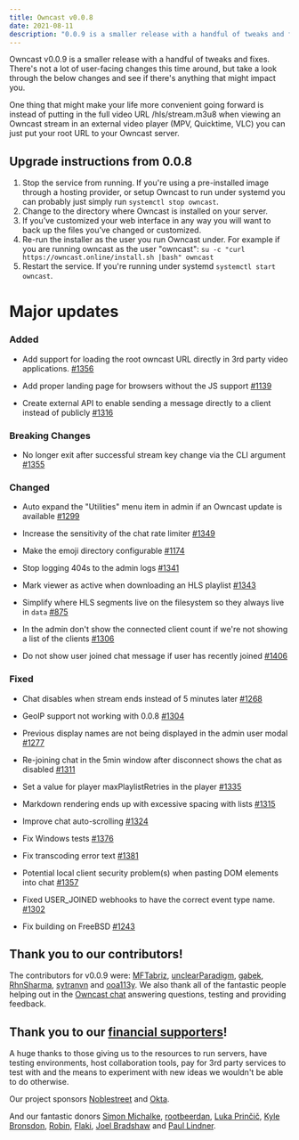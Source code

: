 ```yaml
---
title: Owncast v0.0.8
date: 2021-08-11
description: "0.0.9 is a smaller release with a handful of tweaks and fixes for Owncast."
---
```


Owncast v0.0.9 is a smaller release with a handful of tweaks and fixes. There's not a lot of user-facing changes this time around, but take a look through the below changes and see if there's anything that might impact you.

One thing that might make your life more convenient going forward is instead of putting in the full video URL /hls/stream.m3u8 when viewing an Owncast stream in an external video player (MPV, Quicktime, VLC) you can just put your root URL to your Owncast server.

## Upgrade instructions from 0.0.8

1. Stop the service from running. If you're using a pre-installed image through a hosting provider, or setup Owncast to run under systemd you can probably just simply run `systemctl stop owncast`.
1. Change to the directory where Owncast is installed on your server.
1. If you’ve customized your web interface in any way you will want to back up the files you’ve changed or customized.
1. Re-run the installer as the user you run Owncast under. For example if you are running owncast as the user "owncast": `su -c "curl https://owncast.online/install.sh |bash" owncast`
1. Restart the service. If you're running under systemd `systemctl start owncast`.

# Major updates

### Added

- Add support for loading the root owncast URL directly in 3rd party video applications. [#1356](https://github.com/owncast/owncast/pull/1356)

- Add proper landing page for browsers without the JS support [#1139](https://github.com/owncast/owncast/issues/1139)

- Create external API to enable sending a message directly to a client instead of publicly [#1316](https://github.com/owncast/owncast/issues/1316)

### Breaking Changes

- No longer exit after successful stream key change via the CLI argument [#1355](https://github.com/owncast/owncast/pull/1355)

### Changed

- Auto expand the "Utilities" menu item in admin if an Owncast update is available [#1299](https://github.com/owncast/owncast/issues/1299)

- Increase the sensitivity of the chat rate limiter [#1349](https://github.com/owncast/owncast/issues/1349)

- Make the emoji directory configurable [#1174](https://github.com/owncast/owncast/issues/1174)

- Stop logging 404s to the admin logs [#1341](https://github.com/owncast/owncast/issues/1341)

- Mark viewer as active when downloading an HLS playlist [#1343](https://github.com/owncast/owncast/issues/1343)

- Simplify where HLS segments live on the filesystem so they always live in `data` [#875](https://github.com/owncast/owncast/issues/875)

- In the admin don't show the connected client count if we're not showing a list of the clients [#1306](https://github.com/owncast/owncast/issues/1306)

- Do not show user joined chat message if user has recently joined [#1406](https://github.com/owncast/owncast/issues/1406)

### Fixed

- Chat disables when stream ends instead of 5 minutes later [#1268](https://github.com/owncast/owncast/issues/1268)

- GeoIP support not working with 0.0.8 [#1304](https://github.com/owncast/owncast/issues/1304)

- Previous display names are not being displayed in the admin user modal [#1277](https://github.com/owncast/owncast/issues/1277)

- Re-joining chat in the 5min window after disconnect shows the chat as disabled [#1311](https://github.com/owncast/owncast/issues/1311)

- Set a value for player maxPlaylistRetries in the player [#1335](https://github.com/owncast/owncast/issues/1335)

- Markdown rendering ends up with excessive spacing with lists [#1315](https://github.com/owncast/owncast/issues/1315)

- Improve chat auto-scrolling [#1324](https://github.com/owncast/owncast/issues/1324)

- Fix Windows tests [#1376](https://github.com/owncast/owncast/pull/1376)

- Fix transcoding error text [#1381](https://github.com/owncast/owncast/pull/1381)

- Potential local client security problem(s) when pasting DOM elements into chat [#1357](https://github.com/owncast/owncast/issues/1357)

- Fixed USER_JOINED webhooks to have the correct event type name. [#1302](https://github.com/owncast/owncast/issues/1302)

- Fix building on FreeBSD [#1243](https://github.com/owncast/owncast/issues/1243)

## Thank you to our contributors!

The contributors for v0.0.9 were:
[MFTabriz](https://github.com/MFTabriz), [unclearParadigm](https://github.com/unclearParadigm), [gabek](https://github.com/gabek), [RhnSharma](https://github.com/RhnSharma), [sytranvn](https://github.com/sytranvn) and [ooa113y](https://github.com/ooa113y).
We also thank all of the fantastic people helping out in the [Owncast chat](https://owncast.rocket.chat) answering questions, testing and providing feedback.

## Thank you to our [financial supporters](https://opencollective.com/owncast)!

A huge thanks to those giving us to the resources to run servers, have testing environments, host collaboration tools, pay for 3rd party services to test with and the means to experiment with new ideas we wouldn't be able to do otherwise.

Our project sponsors [Noblestreet](https://opencollective.com/noblestreet) and [Okta](https://opencollective.com/okta).

And our fantastic donors [Simon Michalke](https://opencollective.com/simon-michalke), [rootbeerdan](https://opencollective.com/rootbeerdan), [Luka Prinčič](https://opencollective.com/luka-princic), [Kyle Bronsdon](https://opencollective.com/guest-7c7eb0e8), [Robin](https://opencollective.com/robin-mol1), [Flaki](https://opencollective.com/flaki), [Joel Bradshaw](https://opencollective.com/joel-bradshaw) and [Paul Lindner](https://opencollective.com/lindner).
